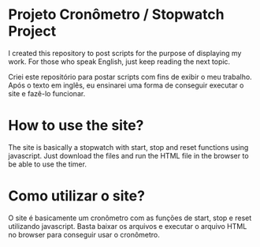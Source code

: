 # Projeto Cronômetro / Stopwatch Project
I created this repository to post scripts for the purpose of displaying my work. For those who speak English, just keep reading the next topic.

Criei este repositório para postar scripts com fins de exibir o meu trabalho. Após o texto em inglês, eu ensinarei uma forma de conseguir executar o site e fazê-lo funcionar.

# How to use the site?
The site is basically a stopwatch with start, stop and reset functions using javascript. Just download the files and run the HTML file in the browser to be able to use the timer.

# Como utilizar o site?
O site é basicamente um cronômetro com as funções de start, stop e reset utilizando javascript. Basta baixar os arquivos e executar o arquivo HTML no browser para conseguir usar o cronômetro.